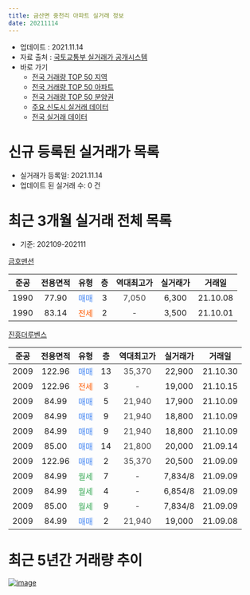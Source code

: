```yaml
---
title: 금산면 중천리 아파트 실거래 정보
date: 20211114
---
```


* 업데이트 : 2021.11.14
* 자료 출처 : [국토교통부 실거래가 공개시스템](http://rt.molit.go.kr)
* 바로 가기
    * [전국 거래량 TOP 50 지역](https://apt-info.github.io/apt-trade-info/tr)
    * [전국 거래량 TOP 50 아파트](https://apt-info.github.io/apt-trade-info/ta)
    * [전국 거래량 TOP 50 분양권](https://apt-info.github.io/apt-trade-info/tb)
    * [주요 신도시 실거래 데이터](https://apt-info.github.io/apt-trade-info/newtown)
    * [전국 실거래 데이터](https://apt-info.github.io/apt-trade-info/all)



<script async src="https://pagead2.googlesyndication.com/pagead/js/adsbygoogle.js"></script>
<!-- 기본광고 -->
<ins class="adsbygoogle"
     style="display:block"
     data-ad-client="ca-pub-1142216861245946"
     data-ad-slot="4805727019"
     data-ad-format="auto"
     data-full-width-responsive="true"></ins>
<script>
     (adsbygoogle = window.adsbygoogle || []).push({});
</script>


# 신규 등록된 실거래가 목록

* 실거래가 등록일: 2021.11.14
* 업데이트 된 실거래 수: 0 건




<script async src="https://pagead2.googlesyndication.com/pagead/js/adsbygoogle.js"></script>
<!-- 기본광고 -->
<ins class="adsbygoogle"
     style="display:block"
     data-ad-client="ca-pub-1142216861245946"
     data-ad-slot="4805727019"
     data-ad-format="auto"
     data-full-width-responsive="true"></ins>
<script>
     (adsbygoogle = window.adsbygoogle || []).push({});
</script>


# 최근 3개월 실거래 전체 목록
* 기준: 202109-202111


[금호맨션](https://search.naver.com/search.naver?query=%EA%B8%88%ED%98%B8%EB%A7%A8%EC%85%98)

|준공|전용면적|유형|층|역대최고가|실거래가|거래일|
|:---:|:---:|:---:|:---:|:---:|:---:|:---:|
|1990|77.90|<span style="color:#4285F3">매매</span>|3|<span style="color:#444444">7,050</span>|6,300|21.10.08|
|1990|83.14|<span style="color:#FF5A00">전세</span>|2|<span style="color:#444444">-</span>|3,500|21.10.01|

[진흥더루벤스](https://search.naver.com/search.naver?query=%EC%A7%84%ED%9D%A5%EB%8D%94%EB%A3%A8%EB%B2%A4%EC%8A%A4)

|준공|전용면적|유형|층|역대최고가|실거래가|거래일|
|:---:|:---:|:---:|:---:|:---:|:---:|:---:|
|2009|122.96|<span style="color:#4285F3">매매</span>|13|<span style="color:#444444">35,370</span>|22,900|21.10.30|
|2009|122.96|<span style="color:#FF5A00">전세</span>|3|<span style="color:#444444">-</span>|19,000|21.10.15|
|2009|84.99|<span style="color:#4285F3">매매</span>|5|<span style="color:#444444">21,940</span>|17,900|21.10.09|
|2009|84.99|<span style="color:#4285F3">매매</span>|9|<span style="color:#444444">21,940</span>|18,800|21.10.09|
|2009|84.99|<span style="color:#4285F3">매매</span>|9|<span style="color:#444444">21,940</span>|18,800|21.10.09|
|2009|85.00|<span style="color:#4285F3">매매</span>|14|<span style="color:#444444">21,800</span>|20,000|21.09.14|
|2009|122.96|<span style="color:#4285F3">매매</span>|2|<span style="color:#444444">35,370</span>|20,500|21.09.09|
|2009|84.99|<span style="color:#34A853">월세</span>|7|<span style="color:#444444">-</span>|7,834/8|21.09.09|
|2009|84.99|<span style="color:#34A853">월세</span>|4|<span style="color:#444444">-</span>|6,854/8|21.09.09|
|2009|85.00|<span style="color:#34A853">월세</span>|9|<span style="color:#444444">-</span>|7,834/8|21.09.09|
|2009|84.99|<span style="color:#4285F3">매매</span>|2|<span style="color:#444444">21,940</span>|19,000|21.09.08|



<script async src="https://pagead2.googlesyndication.com/pagead/js/adsbygoogle.js"></script>
<!-- 기본광고 -->
<ins class="adsbygoogle"
     style="display:block"
     data-ad-client="ca-pub-1142216861245946"
     data-ad-slot="4805727019"
     data-ad-format="auto"
     data-full-width-responsive="true"></ins>
<script>
     (adsbygoogle = window.adsbygoogle || []).push({});
</script>


# 최근 5년간 거래량 추이


<div style="width:100%;">
    <canvas id="deal_progress" height="200"></canvas>
</div>

<script>
new Chart(document.getElementById("deal_progress"), {
    type: 'line',
    data: {
        labels: ['16.01','16.02','16.03','16.04','16.05','16.06','16.07','16.08','16.09','16.10','16.11','16.12','17.01','17.02','17.03','17.04','17.05','17.06','17.07','17.08','17.09','17.10','17.11','17.12','18.01','18.02','18.03','18.04','18.05','18.06','18.07','18.08','18.09','18.10','18.11','18.12','19.01','19.02','19.03','19.04','19.05','19.06','19.07','19.08','19.09','19.10','19.11','19.12','20.01','20.02','20.03','20.04','20.05','20.06','20.07','20.08','20.09','20.10','20.11','20.12','21.01','21.02','21.03','21.04','21.05','21.06','21.08','21.09','21.10'],
        datasets: [{
            label: '매매/분양권',
            data: [3,4,2,3,6,3,5,6,4,3,4,3,1,4,4,1,1,6,4,2,1,4,3,2,5,2,2,2,2,3,2,0,4,3,2,2,2,2,1,3,1,1,1,2,0,8,0,6,3,0,6,0,1,1,3,3,5,4,1,4,7,3,6,4,5,1,5,3,5],
            borderColor: "rgba(66, 133, 243, 1)",
            backgroundColor: "rgba(66, 133, 243, 0.05)",
            borderWidth: 1,
            pointRadius: 0,
            fill: false,
            lineTension: 0
        },{
            label: '전/월세',
            data: [2,4,3,2,2,0,0,1,1,0,2,1,0,4,1,1,5,0,0,3,3,3,0,4,1,1,0,6,6,2,3,1,1,0,2,0,2,1,3,3,2,2,1,2,1,4,2,1,2,5,1,2,1,1,3,0,0,2,0,2,1,0,0,1,1,1,1,3,2],
            borderColor: "rgba(255, 90, 0, 1)",
            backgroundColor: "rgba(255, 90, 0, 0.05)",
            borderWidth: 1,
            pointRadius: 0,
            fill: false,
            lineTension: 0
        },{
            label: '합계',
            data: [5,8,5,5,8,3,5,7,5,3,6,4,1,8,5,2,6,6,4,5,4,7,3,6,6,3,2,8,8,5,5,1,5,3,4,2,4,3,4,6,3,3,2,4,1,12,2,7,5,5,7,2,2,2,6,3,5,6,1,6,8,3,6,5,6,2,6,6,7],
            borderColor: "rgba(0, 0, 0, 1)",
            backgroundColor: "rgba(0, 0, 0, 0.03)",
            borderWidth: 0.1,
            pointRadius: 0,
            fill: true,
            lineTension: 0
        }
        ]
    },
    options: {
        responsive: true,
        title: {
            display: false
        },
        tooltips: {
            mode: 'index',
            intersect: false
        },
        hover: {
            mode: 'nearest',
            intersect: true
        },
        scales: {
            xAxes: [{
                display: true,
                scaleLabel: {
                    display: true,
                    labelString: '년/월'
                }
            }],
            yAxes: [{
                display: true,
                ticks: {
                    suggestedMin: 0,
                },
                scaleLabel: {
                    display: true,
                    labelString: '실거래 수'
                }
            }]
        }
    }
});

</script>


[![image](https://apt-info.github.io/images/2020-01-03-apt-trade-info/1024x500.png)](https://play.google.com/store/apps/details?id=com.aptinfo.apttradeinfo)

